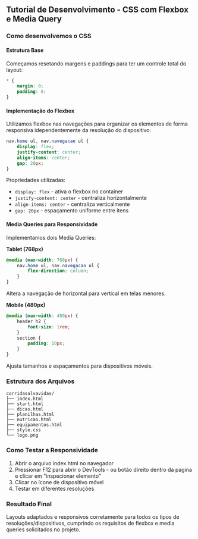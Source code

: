 ## Tutorial de Desenvolvimento - CSS com Flexbox e Media Query

### Como desenvolvemos o CSS

#### Estrutura Base
Começamos resetando margens e paddings para ter um controle total do layout:
```css
* {
    margin: 0;
    padding: 0;
}
```

#### Implementação do Flexbox
Utilizamos flexbox nas navegações para organizar os elementos de forma responsiva idependentemente da resolução do dispositivo:
```css
nav.home ul, nav.navegacao ul {
    display: flex;
    justify-content: center;
    align-items: center;
    gap: 20px;
}
```

Propriedades utilizadas:
- `display: flex` - ativa o flexbox no container
- `justify-content: center` - centraliza horizontalmente
- `align-items: center` - centraliza verticalmente
- `gap: 20px` - espaçamento uniforme entre itens

#### Media Queries para Responsividade
Implementamos dois Media Queries:

**Tablet (768px)**
```css
@media (max-width: 768px) {
    nav.home ul, nav.navegacao ul {
        flex-direction: column;
    }
}
```
Altera a navegação de horizontal para vertical em telas menores.

**Mobile (480px)**
```css
@media (max-width: 480px) {
    header h2 {
        font-size: 1rem;
    }
    section {
        padding: 10px;
    }
}
```
Ajusta tamanhos e espaçamentos para dispositivos móveis.

### Estrutura dos Arquivos
```
corridasalvavidas/
├── index.html
├── start.html
├── dicas.html
├── planilhas.html
├── nutricao.html
├── equipamentos.html
├── style.css
└── logo.png
```

### Como Testar a Responsividade
1. Abrir o arquivo index.html no navegador
2. Pressionar F12 para abrir o DevTools - ou botão direito dentro da pagina e clicar em "inspecionar elemento"
3. Clicar no ícone de dispositivo móvel
4. Testar em diferentes resoluções

### Resultado Final
Layouts adaptados e responsivos corretamente para todos os tipos de resoluções/dispositivos, cumprindo os requisitos de flexbox e media queries solicitados no projeto.

